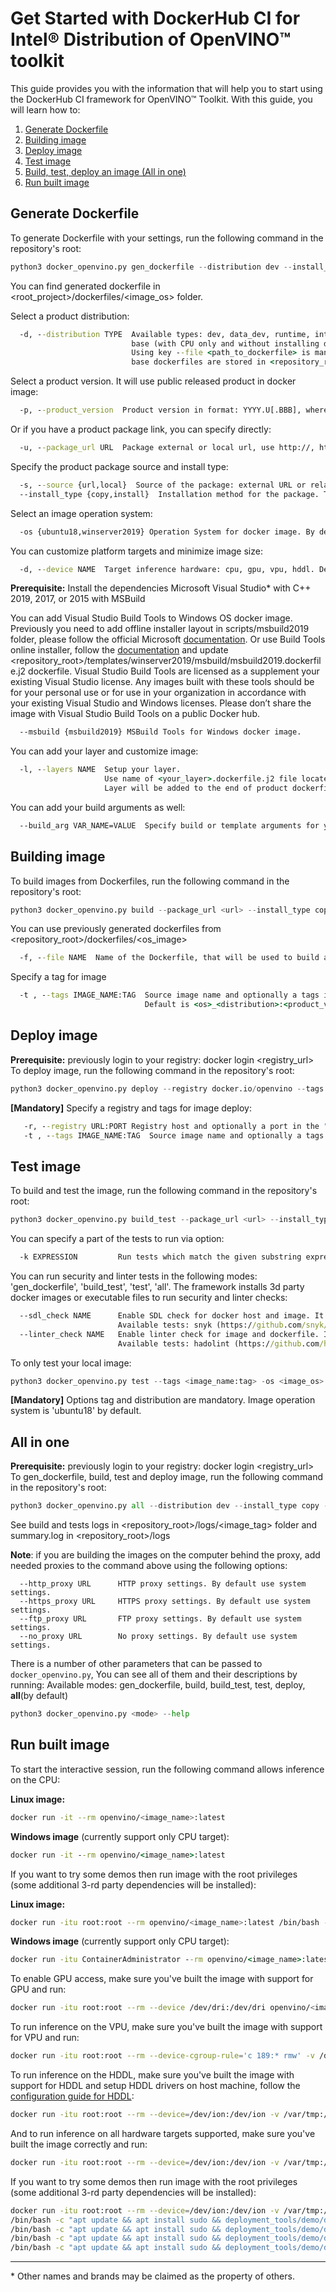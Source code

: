 # Get Started with DockerHub CI for Intel® Distribution of OpenVINO™ toolkit
This guide provides you with the information that will help you to start using the DockerHub CI framework for OpenVINO™ Toolkit. 
With this guide, you will learn how to:

1. [Generate Dockerfile](#generate-dockerfile)  
2. [Building image](#building-image)  
3. [Deploy image](#deploy-image)  
4. [Test image](#test-image)  
5. [Build, test, deploy an image (All in one)](#all-in-one)  
6. [Run built image](#run-built-image)  

## Generate Dockerfile
To generate Dockerfile with your settings, run the following command in the repository's root:  
```python
python3 docker_openvino.py gen_dockerfile --distribution dev --install_type copy --product_version 2020.4
``` 
You can find generated dockerfile in <root_project>/dockerfiles/<image_os> folder.

Select a product distribution:
```cmd
  -d, --distribution TYPE  Available types: dev, data_dev, runtime, internal_dev, proprietary or 
                           base (with CPU only and without installing dependencies). 
                           Using key --file <path_to_dockerfile> is mandatory to build base distribution image.
                           base dockerfiles are stored in <repository_root>/dockerfiles/<os_image> folder.
```

Select a product version. It will use public released product in docker image:
```cmd
  -p, --product_version  Product version in format: YYYY.U[.BBB], where BBB - build number is optional.

```

Or if you have a product package link, you can specify directly:
```cmd
  -u, --package_url URL  Package external or local url, use http://, https://, ftp:// access scheme or relative <root_project> local path
```

Specify the product package source and install type:
```cmd
  -s, --source {url,local}  Source of the package: external URL or relative <root_project> local path. By default: url.
  --install_type {copy,install}  Installation method for the package. This is "copy" for simple archive and "install" - for exe or archive with installer.
```

Select an image operation system:
```cmd
  -os {ubuntu18,winserver2019} Operation System for docker image. By default: ubuntu18
```

You can customize platform targets and minimize image size:
```cmd
  -d, --device NAME  Target inference hardware: cpu, gpu, vpu, hddl. Default is all.
```

**Prerequisite:** Install the dependencies Microsoft Visual Studio* with C++ 2019, 2017, or 2015 with MSBuild

You can add Visual Studio Build Tools to Windows OS docker image. Previously you need to add offline installer layout in scripts/msbuild2019 folder, 
please follow the official Microsoft [documentation](https://docs.microsoft.com/en-us/visualstudio/install/create-an-offline-installation-of-visual-studio?view=vs-2019).
Or use Build Tools online installer, follow the [documentation](https://docs.microsoft.com/en-us/visualstudio/install/build-tools-container?view=vs-2019) and 
update <repository_root>/templates/winserver2019/msbuild/msbuild2019.dockerfile.j2 dockerfile.
Visual Studio Build Tools are licensed as a supplement your existing Visual Studio license. 
Any images built with these tools should be for your personal use or for use in your organization in accordance with your existing Visual Studio and Windows licenses.
Please don’t share the image with Visual Studio Build Tools on a public Docker hub.
```cmd
  --msbuild {msbuild2019} MSBuild Tools for Windows docker image.
```

You can add your layer and customize image:
```cmd
  -l, --layers NAME  Setup your layer. 
                     Use name of <your_layer>.dockerfile.j2 file located in <project_root>/templates/<image_os>/layers folder. 
                     Layer will be added to the end of product dockerfile. Available layer: model_server (https://github.com/IntelAI/OpenVINO-model-server).
```
You can add your build arguments as well:
```cmd
  --build_arg VAR_NAME=VALUE  Specify build or template arguments for your layer.
```

## Building image

To build images from Dockerfiles, run the following command in the repository's root:  
```python
python3 docker_openvino.py build --package_url <url> --install_type copy
``` 

You can use previously generated dockerfiles from <repository_root>/dockerfiles/<os_image>
```cmd
  -f, --file NAME  Name of the Dockerfile, that will be used to build an image.
```
Specify a tag for image
```cmd
  -t , --tags IMAGE_NAME:TAG  Source image name and optionally a tags in the "IMAGE_NAME:TAG" format. 
                              Default is <os>_<distribution>:<product_version> and latest. You can specify some tags.
```

## Deploy image
**Prerequisite:** previously login to your registry: docker login <registry_url>
To deploy image, run the following command in the repository's root:  
```python
python3 docker_openvino.py deploy --registry docker.io/openvino --tags my_openvino_image:123 --tags my_openvino_image:latest
``` 

**[Mandatory]** Specify a registry and tags for image deploy:
```cmd
   -r, --registry URL:PORT Registry host and optionally a port in the "host:port" format
   -t , --tags IMAGE_NAME:TAG  Source image name and optionally a tags in the "IMAGE_NAME:TAG" format.
```

## Test image
To build and test the image, run the following command in the repository's root:  
```python
python3 docker_openvino.py build_test --package_url <url> --install_type copy
``` 

You can specify a part of the tests to run via option:
```cmd
  -k EXPRESSION         Run tests which match the given substring expression for pytest -k.
```

You can run security and linter tests in the following modes: 'gen_dockerfile', 'build_test', 'test', 'all'. 
The framework installs 3d party docker images or executable files to run security and linter checks:
```cmd
  --sdl_check NAME      Enable SDL check for docker host and image. It installs additional 3d-party docker images or executable files.
                        Available tests: snyk (https://github.com/snyk/snyk), bench_security (https://github.com/docker/docker-bench-security)
  --linter_check NAME   Enable linter check for image and dockerfile. It installs additional 3d-party docker images or executable files.
                        Available tests: hadolint (https://github.com/hadolint/hadolint), dive (https://github.com/wagoodman/dive)
```
To only test your local image:
```python
python3 docker_openvino.py test --tags <image_name:tag> -os <image_os> --distribution <type>
``` 

**[Mandatory]** Options tag and distribution are mandatory. Image operation system is 'ubuntu18' by default.

## All in one
**Prerequisite:** previously login to your registry: docker login <registry_url>
To gen_dockerfile, build, test and deploy image, run the following command in the repository's root:  
```python
python3 docker_openvino.py all --distribution dev --install_type copy --product_version 2020.2 --registry docker.io/openvino 
``` 
See build and tests logs in <repository_root>/logs/<image_tag> folder and summary.log in <repository_root>/logs

**Note**: if you are building the images on the computer behind the proxy, add needed proxies to the command above 
using the following options:
```
  --http_proxy URL      HTTP proxy settings. By default use system settings.
  --https_proxy URL     HTTPS proxy settings. By default use system settings.
  --ftp_proxy URL       FTP proxy settings. By default use system settings.
  --no_proxy URL        No proxy settings. By default use system settings.
```

There is a number of other parameters that can be passed to `docker_openvino.py`, 
You can see all of them and their descriptions by running:
Available modes: gen_dockerfile, build, build_test, test, deploy, **all**(by default)
```python
python3 docker_openvino.py <mode> --help
```

## Run built image

To start the interactive session, run the following command allows inference on the CPU:

**Linux image:** 
```bash
docker run -it --rm openvino/<image_name>:latest
```
**Windows image** (currently support only CPU target):
```cmd
docker run -it --rm openvino/<image_name>:latest
```
If you want to try some demos then run image with the root privileges (some additional 3-rd party dependencies will be installed):

**Linux image:** 
```bash
docker run -itu root:root --rm openvino/<image_name>:latest /bin/bash -c "apt update && apt install sudo && deployment_tools/demo/demo_security_barrier_camera.sh -d CPU -sample-options -no_show"
```
**Windows image** (currently support only CPU target):
```cmd
docker run -itu ContainerAdministrator --rm openvino/<image_name>:latest cmd /S /C "cd deployment_tools\demo && demo_security_barrier_camera.bat -d CPU -sample-options -no_show"
```

To enable GPU access, make sure you've built the image with support for GPU and run:
```bash
docker run -itu root:root --rm --device /dev/dri:/dev/dri openvino/<image_name>:latest
```
To run inference on the VPU, make sure you've built the image with support for VPU and run:
```bash
docker run -itu root:root --rm --device-cgroup-rule='c 189:* rmw' -v /dev/bus/usb:/dev/bus/usb openvino/<image_name>:latest
```
To run inference on the HDDL, make sure you've built the image with support for HDDL and setup HDDL drivers on host machine, follow the [configuration guide for HDDL](https://docs.openvinotoolkit.org/latest/_docs_install_guides_installing_openvino_linux_ivad_vpu.html):
```bash
docker run -itu root:root --rm --device=/dev/ion:/dev/ion -v /var/tmp:/var/tmp openvino/<image_name>:latest
```

And to run inference on all hardware targets supported, make sure you've built the image correctly and run:
```bash
docker run -itu root:root --rm --device=/dev/ion:/dev/ion -v /var/tmp:/var/tmp --device /dev/dri:/dev/dri --device-cgroup-rule='c 189:* rmw' -v /dev/bus/usb:/dev/bus/usb openvino/<image_name>:latest
```

If you want to try some demos then run image with the root privileges (some additional 3-rd party dependencies will be installed):
```bash
docker run -itu root:root --rm --device=/dev/ion:/dev/ion -v /var/tmp:/var/tmp --device /dev/dri:/dev/dri --device-cgroup-rule='c 189:* rmw' -v /dev/bus/usb:/dev/bus/usb openvino/<image_name>:latest
/bin/bash -c "apt update && apt install sudo && deployment_tools/demo/demo_security_barrier_camera.sh -d CPU -sample-options -no_show"
/bin/bash -c "apt update && apt install sudo && deployment_tools/demo/demo_security_barrier_camera.sh -d GPU -sample-options -no_show"
/bin/bash -c "apt update && apt install sudo && deployment_tools/demo/demo_security_barrier_camera.sh -d Myriad -sample-options -no_show"
/bin/bash -c "apt update && apt install sudo && deployment_tools/demo/demo_security_barrier_camera.sh -d HDDL -sample-options -no_show"
```

---
\* Other names and brands may be claimed as the property of others.
